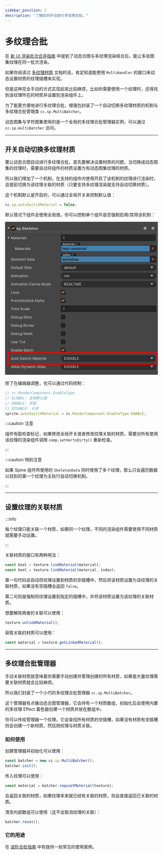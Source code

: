 ```yaml
---
sidebar_position: 2
description: "了解如何手动进行多纹理合批。"
---
```


# 多纹理合批

在 [新 UI 渲染批次合并指南](../../start-guide/batcher-guide.md#充分利用动态合图) 中提到了动态合图与多纹理渲染结合后，能让多张图集纹理在同一批次渲染。

如果你阅读过 [多纹理材质](./multi-material.md) 文档的话，肯定知道能使用 `MultiHandler` 的接口来动态设置材质的纹理插槽来实现。

但是这种完全手动的方式实现起来比较麻烦，比如你需要使用一个纹理时，还得找到该纹理所在的材质并设置到渲染组件上。

为了能更方便地进行多纹理合批，增强包封装了一个自动切换多纹理材质的机制与多纹理合批管理类 `cc.sp.MultiBatcher`。

动态图集与字符图集使用的是一个全局的多纹理合批管理器实例，可以通过 `cc.sp.multiBatcher` 访问。

---
## 开关自动切换多纹理材质

要让动态合图自动进行多纹理合批，首先要解决设置材质的问题，当切换成动态图集的纹理时，需要自动将组件的材质设置为有动态图集纹理的材质。

所以我们增加了一个机制，在支持的组件内使用开启了该机制的纹理进行渲染时，会提前切换为该纹理关联的材质（只要支持多纹理渲染就支持自动切换材质）。

这个机制默认是开启的，可以通过全局开关来控制默认值：

```js
cc.sp.autoSwitchMaterial = false;
```

默认情况下组件会使用全局值，你可以控制单个组件是否强制启用/禁用该机制：

![autoswitchsettings](./assets/autoswitch-settings.png)

除了在编辑器调整，也可以通过代码控制：

```js
// cc.RenderComponent.EnableType
// GLOBAL: 全局默认值
// ENABLE: 开启
// DISABLE: 关闭
sprite.autoSwitchMaterial = cc.RenderComponent.EnableType.ENABLE;
```

:::caution 注意

组件有脏检查标记，如果修改全局开关或者修改纹理关联的材质，需要对所有使用该纹理的渲染组件调用 `comp.setVertsDirty()` 重新检查。

:::

:::caution 特别注意

如果 Spine 组件所使用的 `SkeletonData` 同时使用了多个纹理，那么只会遍历数据以找到的第一个纹理为主执行自动切换机制。

:::

---
## 设置纹理的关联材质

:::info

每个纹理只能关联一个材质，如果同一个纹理，不同的渲染组件需要使用不同材质就需要手动设置。

:::

关联材质的接口有两种用法：

```js
const bool = texture.linkMaterial(material);
const bool = texture.linkMaterial(material, index);
```

第一句代码会自动将纹理设置到材质的空插槽中，然后将该材质设置为该纹理的关联材质，如果没有空插槽会返回 `false`。

第二句则是强制将纹理设置到指定的插槽中，并将该材质设置为该纹理的关联材质。

想要解除两者的关联可以使用：

```js
texture.unlinkMaterial();
```

获取关联的材质可以使用：

```js
const material = texture.getLinkedMaterial();
```

---
## 多纹理合批管理器

手动关联材质就意味着你需要手动创建并管理创建的所有材质，如果是大量纹理需要关联材质就会比较麻烦。

所以我们封装了一个小巧的多纹理合批管理器 `cc.sp.MultiBatcher`。

这个管理器有点像动态合图管理器，它会持有一个材质数组，初始化后会使用内置的多纹理 Effect 着色器创建一个材质并放在数组中。

你可以传给管理器一个纹理，它会查找所有材质的空插槽，如果没有材质有空插槽则会创建一个新材质，然后把纹理与材质关联。

### 如何使用

创建管理器并初始化可以使用：

```js
const batcher = new cc.sp.MultiBatcher();
batcher.init();
```

传入纹理可以使用：

```js
const material = batcher.requsetMaterial(texture);
```

会返回关联的材质，如果纹理本来就已经有关联的材质，则会直接返回已关联的材质。

清空内部数组可以使用（这不会取消纹理的关联）：

```js
batcher.reset();
```

### 它的用途

在 [进阶合批指南](../../start-guide/advance-batcher-guide.md) 中有提供一些常见的使用案例。
